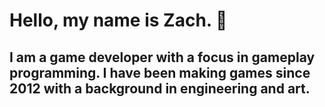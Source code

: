 <h1>
Hello, my name is Zach. 👋<br>
</h1>
<h2>
I am a game developer with a focus in gameplay programming.
I have been making games since 2012 with a background in engineering and art.
</h2>
